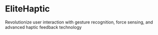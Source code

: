 # EliteHaptic
Revolutionize user interaction with gesture recognition, force sensing, and advanced haptic feedback technology

